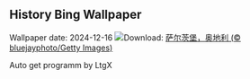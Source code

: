 ## History Bing Wallpaper
Wallpaper date: 2024-12-16
![](https://www.bing.com/th?id=OHR.SalzburgSnow_ZH-CN0964131994_UHD.jpg&w=1000)Download: [萨尔茨堡，奥地利 (© bluejayphoto/Getty Images)](https://www.bing.com/th?id=OHR.SalzburgSnow_ZH-CN0964131994_UHD.jpg)

Auto get programm by LtgX
